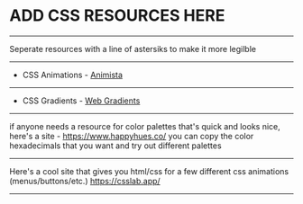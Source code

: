 # ADD CSS RESOURCES HERE
**************************
Seperate resources with a line of astersiks to make it more legilble
**************************
- CSS Animations - [Animista](https://animista.net)
**************************
- CSS Gradients - [Web Gradients](https://webgradients.com/)
**************************
if anyone needs a resource for color palettes that's quick and looks nice, here's a site - https://www.happyhues.co/ you can copy the color hexadecimals that you want and try out different palettes
**************************
Here's a cool site that gives you html/css for a few different css animations (menus/buttons/etc.) https://csslab.app/
**************************
